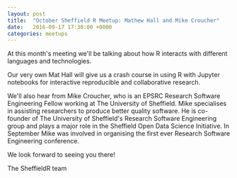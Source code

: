 ```yaml
---
layout: post
title:  "October Sheffield R Meetup: Mathew Hall and Mike Croucher"
date:   2016-09-17 17:30:00 +0000
categories: meetups
---
```

At this month's meeting we'll be talking about how R interacts with different languages and technologies.

Our very own Mat Hall will give us a crash course in using R with Jupyter notebooks for interactive reproducible and collaborative research.

We'll also hear from Mike Croucher, who is an EPSRC Research Software Engineering Fellow working at The University of Sheffield. Mike specialises in assisting researchers to produce better quality software. He is co-founder of The University of Sheffield's Research Software Engineering group and plays a major role in the Sheffield Open Data Science Initiative. In September Mike was involved in organising the first ever Research Software Engineering conference. 

We look forward to seeing you there!

The SheffieldR team

